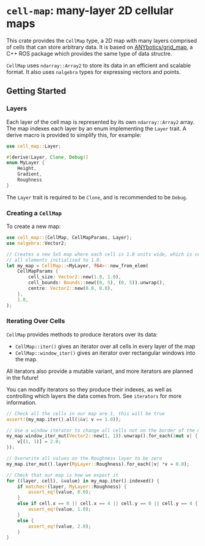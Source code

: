# `cell-map`: many-layer 2D cellular maps

This crate provides the `CellMap` type, a 2D map with many layers comprised of
cells that can store arbitrary data. It is based on
[ANYbotics/grid_map](https://github.com/ANYbotics/grid_map), a C++ ROS package
which provides the same type of data structre.

`CellMap` uses `ndarray::Array2` to store its data in an efficient and
scalable format. It also uses `nalgebra` types for expressing vectors and
points.

## Getting Started

### Layers

Each layer of the cell map is represented by its own `ndarray::Array2` array.
The map indexes each layer by an enum implementing the `Layer` trait. A derive
macro is provided to simplify this, for example:

```rust
use cell_map::Layer;

#[derive(Layer, Clone, Debug)]
enum MyLayer {
    Height,
    Gradient,
    Roughness
}
```

The `Layer` trait is required to be `Clone`, and is recommended to be `Debug`.

### Creating a `CellMap`

To create a new map:

```rust
use cell_map::{CellMap, CellMapParams, Layer};
use nalgebra::Vector2;

// Creates a new 5x5 map where each cell is 1.0 units wide, which is centred on (0, 0), with
// all elements initialised to 1.0.
let my_map = CellMap::<MyLayer, f64>::new_from_elem(
    CellMapParams {
        cell_size: Vector2::new(1.0, 1.0),
        cell_bounds: Bounds::new((0, 5), (0, 5)).unwrap(),
        centre: Vector2::new(0.0, 0.0),
    },
    1.0,
);
```

### Iterating Over Cells

`CellMap` provides methods to produce iterators over its data:
  - `CellMap::iter()` gives an iterator over all cells in every layer of the map
  - `CellMap::window_iter()` gives an iterator over rectangular windows into the map.

All iterators also provide a mutable variant, and more iterators are planned
in the future!

You can modify iterators so they produce their indexes, as well as controlling which layers the
data comes from. See `iterators` for more information.

```rust
// Check all the cells in our map are 1, this will be true
assert!(my_map.iter().all(|&v| v == 1.0));

// Use a window iterator to change all cells not on the border of the map to 2
my_map.window_iter_mut(Vector2::new(1, 1)).unwrap().for_each(|mut v| {
    v[(1, 1)] = 2.0;
});

// Overwrite all values on the Roughness layer to be zero
my_map.iter_mut().layer(MyLayer::Roughness).for_each(|v| *v = 0.0);

// Check that our map is how we expect it
for ((layer, cell), &value) in my_map.iter().indexed() {
    if matches!(layer, MyLayer::Roughness) {
        assert_eq!(value, 0.0);
    }
    else if cell.x == 0 || cell.x == 4 || cell.y == 0 || cell.y == 4 {
        assert_eq!(value, 1.0);
    }
    else {
        assert_eq!(value, 2.0);
    }
}
```